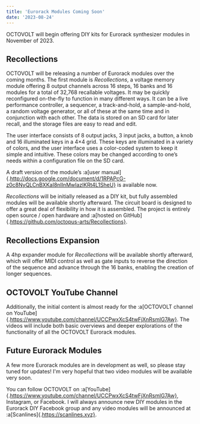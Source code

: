 ```yaml
---
title: 'Eurorack Modules Coming Soon'
date: '2023-08-24'
---
```


OCTOVOLT will begin offering DIY kits for Eurorack synthesizer modules in November of 2023.

Recollections
---

OCTOVOLT will be releasing a number of Eurorack modules over the coming months. The first module is _Recollections_, a voltage memory module offering 8 output channels across 16 steps, 16 banks and 16 modules for a total of 32,768 recallable voltages. It may be quickly reconfigured on-the-fly to function in many different ways. It can be a live performance controller, a sequencer, a track-and-hold, a sample-and-hold, a random voltage generator, or all of these at the same time and in conjunction with each other. The data is stored on an SD card for later recall, and the storage files are easy to read and edit.

The user interface consists of 8 output jacks, 3 input jacks, a button, a knob and 16 illuminated keys in a 4×4 grid. These keys are illuminated in a variety of colors, and the user interface uses a color-coded system to keep it simple and intuitive. These colors may be changed according to one’s needs within a configuration file on the SD card.

A draft version of the module’s :a[user manual]{.http://docs.google.com/document/d/1RPAPcG-z0c8NyQLCnBXKaI8nIInMwIazlKRt4L1SheU} is available now.

_Recollections_ will be initially released as a DIY kit, but fully assembled modules will be available shortly afterward. The circuit board is designed to offer a great deal of flexibility in how it is assembled. The project is entirely open source / open hardware and :a[hosted on GitHub]{.https://github.com/octopus-arts/Recollections}.

Recollections Expansion
---

A 4hp expander module for _Recollections_ will be available shortly afterward, which will offer MIDI control as well as gate inputs to reverse the direction of the sequence and advance through the 16 banks, enabling the creation of longer sequences.

OCTOVOLT YouTube Channel
---

Additionally, the initial content is almost ready for the :a[OCTOVOLT channel on YouTube]{.https://www.youtube.com/channel/UCCPwxXcS4twFjXnRsmlG7Aw}. The videos will include both basic overviews and deeper explorations of the functionality of all the OCTOVOLT Eurorack modules.

Future Eurorack Modules
---

A few more Eurorack modules are in development as well, so please stay tuned for updates! I'm very hopeful that two video modules will be available very soon.

You can follow OCTOVOLT on :a[YouTube]{.https://www.youtube.com/channel/UCCPwxXcS4twFjXnRsmlG7Aw}, Instagram, or Facebook. I will always announce new DIY modules in the Eurorack DIY Facebook group and any video modules will be announced at :a[Scanlines]{.https://scanlines.xyz}.